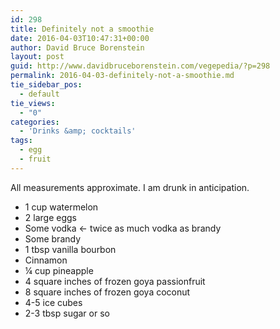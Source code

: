 ```yaml
---
id: 298
title: Definitely not a smoothie
date: 2016-04-03T10:47:31+00:00
author: David Bruce Borenstein
layout: post
guid: http://www.davidbruceborenstein.com/vegepedia/?p=298
permalink: 2016-04-03-definitely-not-a-smoothie.md
tie_sidebar_pos:
  - default
tie_views:
  - "0"
categories:
  - 'Drinks &amp; cocktails'
tags:
  - egg
  - fruit
---
```

All measurements approximate. I am drunk in anticipation.

  * 1 cup watermelon
  * 2 large eggs
  * Some vodka <- twice as much vodka as brandy
  * Some brandy
  * 1 tbsp vanilla bourbon
  * Cinnamon
  * ¼ cup pineapple
  * 4 square inches of frozen goya passionfruit
  * 8 square inches of frozen goya coconut
  * 4-5 ice cubes
  * 2-3 tbsp sugar or so
